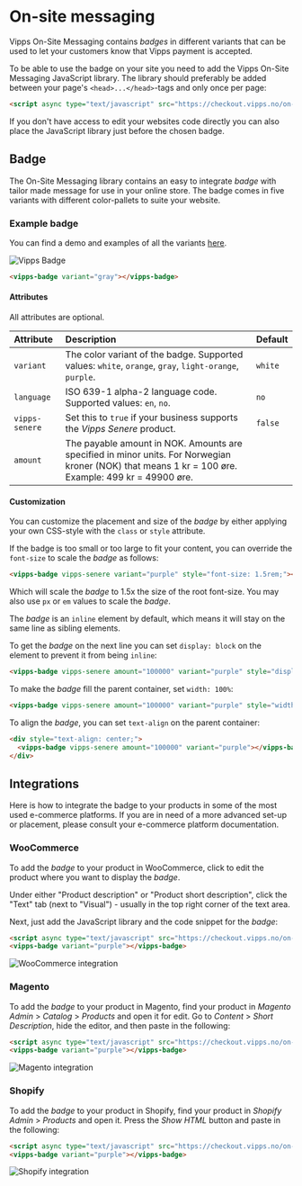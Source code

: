 <!-- START_METADATA
---
title: On-site messaging
sidebar_label: On-site messaging
sidebar_position: 15
description: Use On-Site Messaging to let your customers know that a payment is accepted.
pagination_next: null
pagination_prev: null
---
END_METADATA -->

# On-site messaging

Vipps On-Site Messaging contains _badges_ in different variants that can be used to let your customers know that Vipps payment is accepted.

To be able to use the badge on your site you need to add the Vipps On-Site Messaging JavaScript library.
The library should preferably be added between your page's `<head>...</head>`-tags and only once per page:

```html
<script async type="text/javascript" src="https://checkout.vipps.no/on-site-messaging/v1/vipps-osm.js"></script>
```

If you don't have access to edit your websites code directly you can also place the JavaScript library just before the chosen badge.

## Badge

The On-Site Messaging library contains an easy to integrate _badge_ with tailor made message for use in your online store.
The badge comes in five variants with different color-pallets to suite your website.

### Example badge

You can find a demo and examples of all the variants [here](https://checkout.vipps.no/on-site-messaging/v1).

![Vipps Badge](resources/osm-badge.png)

```html
<vipps-badge variant="gray"></vipps-badge>
```

#### Attributes

All attributes are optional.

| Attribute      | Description                                                                                                                                             | Default |
|:---------------|:--------------------------------------------------------------------------------------------------------------------------------------------------------|:--------|
| `variant`      | The color variant of the badge. Supported values: `white`, `orange`, `gray`, `light-orange`, `purple`.                                                  | `white` |
| `language`     | ISO 639-1 alpha-2 language code. Supported values: `en`, `no`.                                                                                          | `no`    |
| `vipps-senere` | Set this to `true` if your business supports the _Vipps Senere_ product.                                                                                | `false` |
| `amount`       | The payable amount in NOK. Amounts are specified in minor units. For Norwegian kroner (NOK) that means 1 kr = 100 øre. Example: 499 kr = 49900 øre.     |         |

#### Customization

You can customize the placement and size of the _badge_ by either applying your own CSS-style with the `class` or `style` attribute.

If the badge is too small or too large to fit your content, you can override the `font-size` to scale the _badge_ as follows:

```html
<vipps-badge vipps-senere variant="purple" style="font-size: 1.5rem;"></vipps-badge>
```

Which will scale the _badge_ to 1.5x the size of the root font-size. You may also use `px` or `em` values to scale the _badge_.

The _badge_ is an `inline` element by default, which means it will stay on the same line as sibling elements.

To get the _badge_ on the next line you can set `display: block` on the element to prevent it from being `inline`:

```html
<vipps-badge vipps-senere amount="100000" variant="purple" style="display: block;"></vipps-badge>
```

To make the _badge_ fill the parent container, set `width: 100%`:

```html
<vipps-badge vipps-senere amount="100000" variant="purple" style="width: 100%;"></vipps-badge>
```

To align the _badge_, you can set `text-align` on the parent container:

```html
<div style="text-align: center;">
  <vipps-badge vipps-senere amount="100000" variant="purple"></vipps-badge>
</div>
```

## Integrations

Here is how to integrate the badge to your products in some of the most used e-commerce platforms.
If you are in need of a more advanced set-up or placement, please consult your e-commerce platform documentation.

### WooCommerce

To add the _badge_ to your product in WooCommerce, click to edit the product where you want to display the _badge_.

Under either "Product description" or "Product short description", click the "Text" tab (next to "Visual") - usually in the top right corner of the text area.

Next, just add the JavaScript library and the code snippet for the _badge_:

```html
<script async type="text/javascript" src="https://checkout.vipps.no/on-site-messaging/v1/vipps-osm.js"></script>
<vipps-badge variant="purple"></vipps-badge>
```

![WooCommerce integration](resources/osm-woocommerce.png)

### Magento

To add the _badge_ to your product in Magento, find your product in _Magento Admin_ > _Catalog_ > _Products_ and open it for edit.
Go to _Content_ > _Short Description_, hide the editor, and then paste in the following:

```html
<script async type="text/javascript" src="https://checkout.vipps.no/on-site-messaging/v1/vipps-osm.js"></script>
<vipps-badge variant="purple"></vipps-badge>
```

![Magento integration](resources/osm-magento.png)

### Shopify

To add the _badge_ to your product in Shopify, find your product in _Shopify Admin_ > _Products_ and open it. Press the _Show HTML_ button and paste in the following:

```html
<script async type="text/javascript" src="https://checkout.vipps.no/on-site-messaging/v1/vipps-osm.js"></script>
<vipps-badge variant="purple"></vipps-badge>
```

![Shopify integration](resources/osm-shopify.png)

